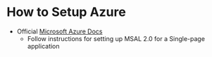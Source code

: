 # How to Setup Azure

- Official [Microsoft Azure Docs](https://docs.microsoft.com/en-us/azure/active-directory/develop/scenario-spa-overview)
    - Follow instructions for setting up MSAL 2.0 for a Single-page application